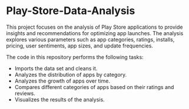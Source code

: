# Play-Store-Data-Analysis

This project focuses on the analysis of Play Store applications to provide insights and recommendations for optimizing app launches. The analysis explores various parameters such as app categories, ratings, installs, pricing, user sentiments, app sizes, and update frequencies.

The code in this repository performs the following tasks:

  - Imports the data set and cleans it.
  - Analyzes the distribution of apps by category.
  - Analyzes the growth of apps over time.
  - Compares different categories of apps based on their ratings and reviews.
  - Visualizes the results of the analysis.
